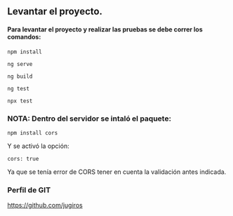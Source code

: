 ## Levantar el proyecto.

#### Para levantar el proyecto y realizar las pruebas se debe correr los comandos:
`npm install`

`ng serve`

`ng build`

`ng test`

`npx test`

### NOTA: Dentro del servidor se intaló el paquete:

`npm install cors`

Y se activó la opción:

`cors: true`

Ya que se tenía error de CORS tener en cuenta la validación antes indicada.

### Perfil de GIT

https://github.com/jugiros
